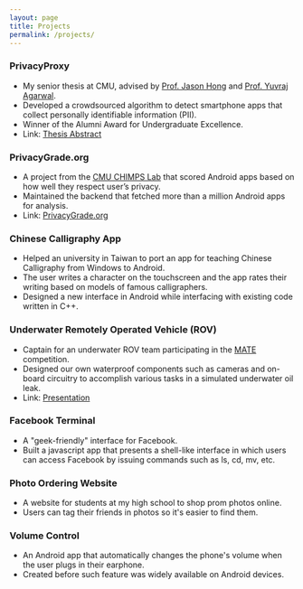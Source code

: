 ```yaml
---
layout: page
title: Projects
permalink: /projects/
---
```


### PrivacyProxy

- My senior thesis at CMU, advised by [Prof. Jason
  Hong](http://www.cs.cmu.edu/~jasonh/) and [Prof. Yuvraj
  Agarwal](https://www.synergylabs.org/yuvraj/).
- Developed a crowdsourced algorithm to detect smartphone apps that collect
  personally identifiable information (PII).
- Winner of the Alumni Award for Undergraduate Excellence.
- Link: [Thesis Abstract](https://www.csd.cs.cmu.edu/thesis_topics/Kevin_Ku)

### PrivacyGrade.org

- A project from the [CMU CHIMPS Lab](https://github.com/CMUChimpsLab) that
  scored Android apps based on how well they respect user’s privacy.
- Maintained the backend that fetched more than a million Android apps for
  analysis.
- Link: [PrivacyGrade.org](http://privacygrade.org/)

### Chinese Calligraphy App

- Helped an university in Taiwan to port an app for teaching Chinese Calligraphy
  from Windows to Android.
- The user writes a character on the touchscreen and the app rates their writing
  based on models of famous calligraphers.
- Designed a new interface in Android while interfacing with existing code
  written in C++.

### Underwater Remotely Operated Vehicle (ROV)
- Captain for an underwater ROV team participating in the
  [MATE](http://www.marinetech.org/) competition.
- Designed our own waterproof components such as cameras and on-board circuitry
  to accomplish various tasks in a simulated underwater oil leak.
- Link: [Presentation](https://sites.google.com/site/tigersharksrov/)

### Facebook Terminal
- A "geek-friendly" interface for Facebook.
- Built a javascript app that presents a shell-like interface in which users can
  access Facebook by issuing commands such as ls, cd, mv, etc.

### Photo Ordering Website
- A website for students at my high school to shop prom photos online.
- Users can tag their friends in photos so it's easier to find them.

### Volume Control
- An Android app that automatically changes the phone's volume when the user
  plugs in their earphone.
- Created before such feature was widely available on Android devices.

